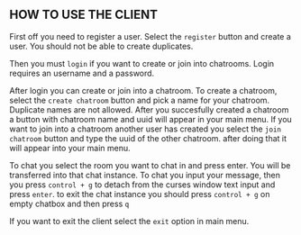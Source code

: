 ## HOW TO USE THE CLIENT

First off you need to register a user. Select the `register` button and create a user. You should not be able to create duplicates.

Then you must `login` if you want to create or join into chatrooms. Login requires an username and a password.

After login you can create or join into a chatroom. To create a chatroom, select the `create chatroom` button and pick a name for your chatroom. Duplicate names are not allowed. After you succesfully created a chatroom a button with chatroom name and uuid will appear in your main menu. If you want to join into a chatroom another user has created you select the `join chatroom` button and type the uuid of the other chatroom. after doing that it will appear into your main menu.

To chat you select the room you want to chat in and press enter. You will be transferred into that chat instance. To chat you input your message, then you press `control + g` to detach from the curses window text input and press `enter`. to exit the chat instance you should press `control + g` on empty chatbox and then press `q`

If you want to exit the client select the `exit` option in main menu.
